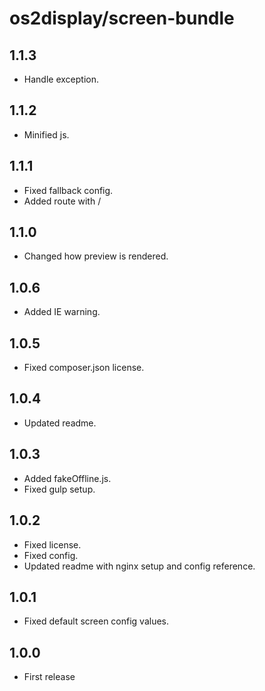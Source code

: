 # os2display/screen-bundle

## 1.1.3

* Handle exception.

## 1.1.2

* Minified js.

## 1.1.1

* Fixed fallback config.
* Added route with /

## 1.1.0

* Changed how preview is rendered.

## 1.0.6

* Added IE warning.

## 1.0.5

* Fixed composer.json license.

## 1.0.4

* Updated readme.

## 1.0.3

* Added fakeOffline.js.
* Fixed gulp setup.

## 1.0.2

* Fixed license.
* Fixed config.
* Updated readme with nginx setup and config reference.

## 1.0.1

* Fixed default screen config values.

## 1.0.0

* First release
